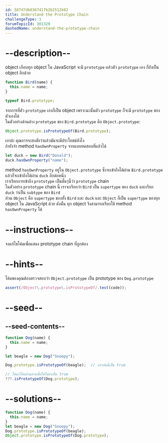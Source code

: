 ```yaml
---
id: 587d7db0367417b2b2512b82
title: Understand the Prototype Chain
challengeType: 1
forumTopicId: 301329
dashedName: understand-the-prototype-chain
---
```


# --description--

object เกือบทุก object ใน JavaScript จะมี `prototype` แล้วตัว `prototype` เอง ก็ยังเป็น object อีกด้วย

```js
function Bird(name) {
  this.name = name;
}

typeof Bird.prototype;
```

จากการที่ตัว `prototype` เองก็เป็น object เพราะฉะนั้นตัว `prototype` ก็จะมี `prototype` ของตัวเองได้  
ในตัวอย่างด้านล่าง `prototype` ของ `Bird.prototype` คือ `Object.prototype`:

```js
Object.prototype.isPrototypeOf(Bird.prototype);
```

เอาล่ะ คุณอาจจะสงสัยว่าแล้วมันจะมีประโยชน์ยังไง  
ถ้ายังจำ method `hasOwnProperty` จากแบบทดสอบที่แล้วได้

```js
let duck = new Bird("Donald");
duck.hasOwnProperty("name");
```

method `hasOwnProperty` อยู่ใน `Object.prototype` ซึ่งจะเข้าถึงได้ผ่าน `Bird.prototype` แล้วก็จะเข้าถึงได้ผ่าน `duck` อีกต่อหนึ่ง  
เราเรียกการเข้าถึง `prototype` เป็นชั้นๆนี้ว่า `prototype` chain  
ในตัวอย่าง `prototype` chain นี้ เราจะเรียกว่า `Bird` เป็น `supertype` ของ `duck` และเรียก `duck` ว่าเป็น `subtype` ของ `Bird`  
ส่วน `Object` คือ `supertype` ของทั้ง `Bird` และ `duck` และ `Object` ก็เป็น `supertype` ของทุก object ใน JavaScript ด้วย ดังนั้น ทุก object จึงสามารถเรียกใช้ method `hasOwnProperty` ได้

# --instructions--

จงแก้ไขโค้ดเพื่อแสดง prototype chain ที่ถูกต้อง

# --hints--

โค้ดของคุณต้องตรวจสอบว่า `Object.prototype` เป็น prototype ของ `Dog.prototype`

```js
assert(/Object\.prototype\.isPrototypeOf/.test(code));
```

# --seed--

## --seed-contents--

```js
function Dog(name) {
  this.name = name;
}

let beagle = new Dog("Snoopy");

Dog.prototype.isPrototypeOf(beagle);  // บรรทัดนี้เป็น true

// ให้แก้โค้ดด้านล่างเพื่อให้ได้ค่าเป็น true
???.isPrototypeOf(Dog.prototype);
```

# --solutions--

```js
function Dog(name) {
  this.name = name;
}
let beagle = new Dog("Snoopy");
Dog.prototype.isPrototypeOf(beagle);
Object.prototype.isPrototypeOf(Dog.prototype);
```
